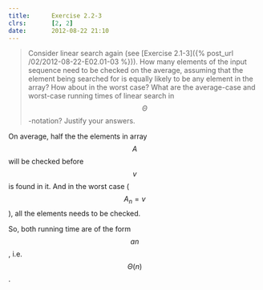 ```yaml
---
title:      Exercise 2.2-3
clrs:       [2, 2]
date:       2012-08-22 21:10
---
```


>Consider linear search again (see [Exercise 2.1-3]({% post_url /02/2012-08-22-E02.01-03 %})). How many elements of the input sequence need to be checked on the average, assuming that the element being searched for is equally likely to be any element in the array? How about in the worst case? What are the average-case and worst-case running times of linear search in $$\Theta$$-notation? Justify your answers.

On average, half the the elements in array $$A$$ will be checked before $$v$$ is found in it. And in the worst case ($$A_n = v$$), all the elements needs to be checked.

So, both running time are of the form $$an$$, i.e. $$\Theta(n)$$.